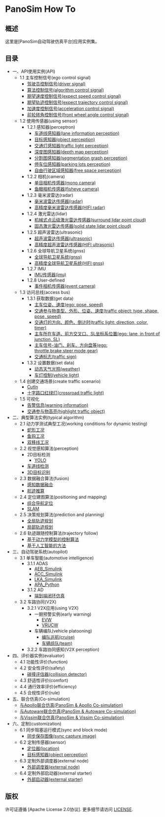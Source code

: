 # PanoSim How To

## 概述
这里是[PanoSim自动驾驶仿真平台]应用实例集。

## 目录
- 一、API使用实例(API)
  - 1.1 主车控制信号(ego control signal)
    - [驾驶员控制信号(driver signal)](./EgoControl/driver_signal)
    - [算法控制信号(algorithm control signal)](./EgoControl/algorithm)
    - [期望速度控制信号(expect speed control signal)](./EgoControl/expect_speed)
    - [期望轨迹控制信号(expect trajectory control signal)](./EgoControl/expect_trajectory)
    - [加速度控制信号(acceleration control signal)](./EgoControl/acceleration)
    - [前轮转角控制信号(front wheel angle control signal)](./EgoControl/front_wheel_angle)
  - 1.2 使用传感器(using sensor)
    - 1.2.1 感知器(perceptron)
      - [车道线感知器(lane information perception)](./Sensor/Perception/LaneInfoPerception)
      - [目标感知器(object perception)](./Sensor/Perception/ObjectPerception)
      - [交通灯感知器(traffic light perception)](./Sensor/Perception/TrafficLightPerception)
      - [深度图感知器(depth map perception)](./Sensor/Perception/DepthmapPerception)
      - [分割图感知器(segmentation graph perception)](./Sensor/Perception/SegmentationPerception)
      - [停车位感知器(parking lots perception)](./Sensor/Perception/ParkingLotsPerception)
      - [自由行驶区域感知器(free space perception)](./Sensor/Perception/FreeSpacePerception)
    - 1.2.2 相机(camera)
      - [单目相机传感器(mono camera)](./Sensor/Camera/MonoCamera)
      - [鱼眼相机传感器(fisheye camera)](./Sensor/Camera/FisheyeCamera)
    - 1.2.3 毫米波雷达(radar)
      - [毫米波雷达传感器(radar)](./Sensor/Radar/Radar)
      - [高精度毫米波雷达传感器(HIFI radar)](./Sensor/Radar/RadarHIFI)
    - 1.2.4 激光雷达(lidar)
      - [机械式点云级激光雷达传感器(surround lidar point cloud)](./Sensor/Lidar/SurroundLidarPointCloud)
      - [固态激光雷达传感器(solid state lidar point cloud)](./Sensor/Lidar/SolidStateLidarPointCloud)
    - 1.2.5 超声波雷达(ultrasonic)
      - [超声波雷达传感器(ultrasonic)](./Sensor/Ultrasonic/Ultrasonic)
      - [高精度超声波雷达传感器(HIFI ultrasonic)](./Sensor/Ultrasonic/UltrasonicHIFI)
    - 1.2.6 全球导航卫星系统(gnss)
      - [全球导航卫星系统(gnss)](./Sensor/GNSS/GNSS)
      - [高精度全球导航卫星系统(HIFI gnss)](./Sensor/GNSS/GNSSHIFI)
    - 1.2.7 IMU
      - [IMU传感器(imu)](./Sensor/IMU)
    - 1.2.8 User-defined
      - [事件相机传感器(event camera)](./Sensor/User-defined/EventCamera)
  - 1.3 访问总线(access bus) 
    - 1.3.1 获取数据(get data)
      - [主车位姿、速度(ego: pose, speed)](./Bus/ego)
      - [交通参与物类型、外形、位姿、速度(traffic object: type, shape, pose, speed)](./Bus/traffic)
      - [交通灯的方向、颜色、倒计时(traffic light: direction, color, timer)](./Bus/traffic_light)
      - [主车所在车道、前方交叉口、SL坐标系位置(ego: lane, in front of junction, SL)](./Bus/ego_traffic)
      - [主车信号-油门、刹车、方向盘等(ego: throttle,brake,steer,mode,gear)](./Bus/ego_driver)
      - [交通标志(traffic sign)](./Bus/traffic_sign)
    - 1.3.2 设置数据(set data)
      - [动态天气光照(weather)](./Bus/weather)
      - [车灯控制(vehicle light)](./Bus/vehicle_light)
  - 1.4 创建交通场景(create traffic scenario)
    - [CutIn](./Traffic/CutIn)
    - [十字路口红绿灯(crossroad traffic light)](./Traffic/CrossroadTrafficLight)
  - 1.5 可视化
    - [告警信息(warning information)](./Bus/warning)
    - [交通参与物高亮(highlight traffic object)](./Bus/traffic_object_highlight)
- 二、典型算法实例(typical algorithm)
  - 2.1 动力学测试典型工况(working conditions for dynamic testing)
    - [蛇形工况](#todo)
    - [鱼钩工况](#todo)
    - [双移线工况](#todo)
  - 2.2 视觉感知算法(perception)
    - 2D目标检测
      - [YOLO](./Customize/YOLO)
    - [车道线检测](#todo)
    - [3D目标识别](#todo)
  - 2.3 数据融合算法(fusion)
    - [感知数据融合](#todo)
    - [航迹推算](#todo)
  - 2.4 定位建图算法(positioning and mapping)
    - [组合导航定位](#todo)
    - [SLAM](#todo)
  - 2.5 决策规划算法(prediction and planning)
    - [全局轨迹规划](#todo)
    - [局部轨迹规划](#todo)
  - 2.6 轨迹跟随控制算法(trajectory follow)
    - [基于动力学模型的控制算法](#todo)
    - [基于人工智能的方法](#todo)
- 三、自动驾驶系统(autopilot)
  - 3.1 单车智能(automotive intelligence)
    - 3.1.1 ADAS
      - [AEB_Simulink](./Algorithm/AEB/AEB_Simulink)
      - [ACC_Simulink](./Algorithm/ACC/ACC_Simulink)
      - [LKA_Simulink](./Algorithm/LKA/LKA_Simulink)
      - [APA_Python](./Algorithm/APA/APA_Python)
    - 3.1.2 AD
      - [端到端闭环仿真](#todo)
  - 3.2 车路协同(V2X)
    - 3.2.1 V2X应用(using V2X)
      - 一期预警实例(early warning)
        - [EVW](./V2X/EVW)
        - [VRUCW](./V2X/VRUCW)
      - 车辆编队(vehicle platooning)
        - [编队巡航(cruise)](./V2X/Platoon/Platoon1)
        - [车辆组队(team)](./V2X/Platoon/Platoon2)
    - 3.2.2 车路协同感知(V2X perception)
- 四、评价器实例(evaluator)
  - 4.1 功能性评价(function)
  - 4.2 安全性评价(safety)
    - [碰撞评估器(collision detector)](./Bus/judge)
  - 4.3 舒适性评价(comfort)
  - 4.4 通行效率评价(efficiency)
  - 4.5 合规性评价(rule)
- 五、联合仿真(Co-simulation)
  - [与Apollo联合仿真(PanoSim & Apollo Co-simulation)](https://github.com/liyanlee/PanoSim_Apollo_Bridge)
  - [与Autoware联合仿真(PanoSim & Autoware Co-simulation)](https://github.com/wobuzhuchele/PanoSim-Autoware)
  - [与Vissim联合仿真(PanoSim & Vissim Co-simulation)](https://github.com/liyanlee/PanoSim_Vissim_Bridge)
- 六、定制(customization)
  - 6.1 同步阻塞运行模式(sync and block mode)
    - [同步保存图像(sync capture image)](./Customize/SyncCaptureImage)
  - 6.2 定制传感器(sensor)
    - [定位器(location)](./Customize/Location)
    - [目标感知器(object perception)](./Customize/ObjectPerception)
  - 6.3 定制外部调度器(external node)
    - [外部调度器(external node)](./Customize/ExternalNode)
  - 6.4 定制外部启动器(external starter)
    - [外部启动器(external starter)](./Customize/ExternalStarter)


## 版权
许可证遵循 [Apache License 2.0协议]. 更多细节请访问 [LICENSE](./LICENSE.txt).
